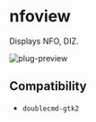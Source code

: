 nfoview
========
Displays NFO, DIZ.

![plug-preview](https://i.imgur.com/kv4jVPl.png)

## Compatibility
- `doublecmd-gtk2`
